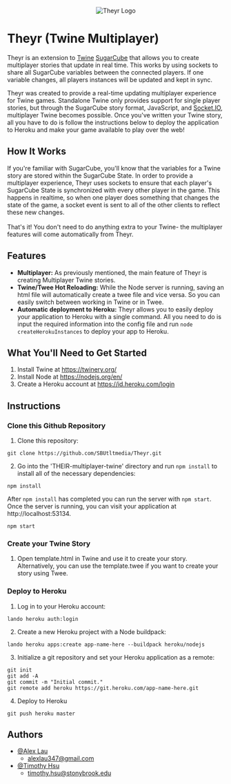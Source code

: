 <p align="center">
  <img src="https://res.cloudinary.com/dsry3cnco/image/upload/v1642440780/theyr_logo_axzsjz.png" alt="Theyr Logo"/>
</p>

# Theyr (Twine Multiplayer)
Theyr is an extension to <a href="https://twinery.org/">Twine</a> <a href="http://www.motoslave.net/sugarcube/2/">SugarCube</a> that allows you to create multiplayer stories that update in real time. This works by using sockets to share all SugarCube variables between the connected players. If one variable changes, all players instances will be updated and kept in sync.

Theyr was created to provide a real-time updating multiplayer experience for Twine games. Standalone Twine only provides support for single player stories, but through the SugarCube story format, JavaScript, and  <a href="https://socket.io/">Socket.IO</a>, multiplayer Twine becomes possible. Once you've written your Twine story, all you have to do is follow the instructions below to deploy the application to Heroku and make your game available to play over the web!

## How It Works
If you're familiar with SugarCube, you'll know that the variables for a Twine story are stored within the SugarCube State. In order to provide a multiplayer experience, Theyr uses sockets to ensure that each player's SugarCube State is synchronized with every other player in the game. This happens in realtime, so when one player does something that changes the state of the game, a socket event is sent to all of the other clients to reflect these new changes. <br/><br/>
That's it! You don't need to do anything extra to your Twine- the multiplayer features will come automatically from Theyr.

## Features
- **Multiplayer:** As previously mentioned, the main feature of Theyr is creating Multiplayer Twine stories. 
- **Twine/Twee Hot Reloading:** While the Node server is running, saving an html file will automatically create a twee file and vice versa. So you can easily switch between working in Twine or in Twee.
- **Automatic deployment to Heroku:** Theyr allows you to easily deploy your application to Heroku with a single command. All you need to do is input the required information into the config file and run `node createHerokuInstances` to deploy your app to Heroku.


## What You'll Need to Get Started
1. Install Twine at https://twinery.org/
2. Install Node at https://nodejs.org/en/
3. Create a Heroku account at https://id.heroku.com/login

## Instructions
### Clone this Github Repository

1. Clone this repository:
```
git clone https://github.com/SBUtltmedia/Theyr.git
```
2. Go into the 'THEIR-multiplayer-twine' directory and run `npm install` to install all of the necessary dependencies:
```
npm install
```
After `npm install` has completed you can run the server with `npm start`. Once the server is running, you can visit your application at http://localhost:53134.
```
npm start
```

### Create your Twine Story

1. Open template.html in Twine and use it to create your story. Alternatively, you can use the template.twee if you want to create your story using Twee.

### Deploy to Heroku

1. Log in to your Heroku account:
```
lando heroku auth:login
```
2. Create a new Heroku project with a Node buildpack:
```
lando heroku apps:create app-name-here --buildpack heroku/nodejs
```
3. Initialize a git repository and set your Heroku application as a remote:
```
git init
git add -A
git commit -m "Initial commit."
git remote add heroku https://git.heroku.com/app-name-here.git
```
4. Deploy to Heroku
```
git push heroku master
```

## Authors
- [@Alex Lau](https://github.com/meetAlexLau)
    - alexlau347@gmail.com
- [@Timothy Hsu](https://github.com/timothyhsu8)
    - timothy.hsu@stonybrook.edu
